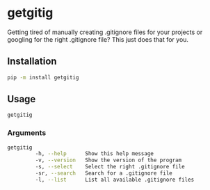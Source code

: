 # getgitig

Getting tired of manually creating .gitignore files for your projects or googling for the right .gitignore file? This just does that for you.

## Installation

```bash
pip -m install getgitig
```

## Usage

```bash
getgitig
```

### Arguments

```bash
getgitig    
         -h, --help      Show this help message
         -v, --version   Show the version of the program
         -s, --select    Select the right .gitignore file
         -sr, --search   Search for a .gitignore file
         -l, --list      List all available .gitignore files
```
